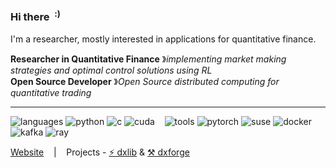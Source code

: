 ### Hi there&nbsp;&nbsp;<sup>:)</sup>  

I'm a researcher, mostly interested in applications for quantitative finance.

**Researcher in Quantitative Finance** &#12299;_implementing market making strategies and optimal control solutions using RL_
<br/>
**Open Source Developer** &#12299;_Open Source distributed computing for quantitative trading_

----


![languages](https://img.shields.io/static/v1?label=&message=languages:&color=111&style=flat-square)
![python](https://img.shields.io/static/v1?logo=python&label=&message=python&color=36465D&logoColor=AAA&style=flat-square&link=)
![c](https://img.shields.io/static/v1?logo=c&label=&message=lang&color=36465D&logoColor=AAA&style=flat-square)
![cuda](https://img.shields.io/static/v1?logo=nvidia&label=&message=Cuda&color=36465D&logoColor=AAA&style=flat-square)&nbsp;&nbsp;&nbsp;
![tools](https://img.shields.io/static/v1?label=&message=tools:&color=111&style=flat-square)
![pytorch](https://img.shields.io/static/v1?logo=pytorch&label=&message=PyTorch&color=36465D&logoColor=AAA&style=flat-square)
![suse](https://img.shields.io/static/v1?logo=opensuse&label=&message=OpenSUSE&color=36465D&logoColor=AAA&style=flat-square)
![docker](https://img.shields.io/static/v1?logo=docker&label=&message=docker&color=36465D&logoColor=AAA&style=flat-square)
![kafka](https://img.shields.io/static/v1?logo=apachekafka&label=&message=kafka&color=36465D&logoColor=AAA&style=flat-square)
![ray](https://img.shields.io/static/v1?logo=ray&label=&message=ray&color=36465D&logoColor=AAA&style)
&nbsp;&nbsp;&nbsp;

[Website](https://rzimmerdev.github.io) &nbsp;&nbsp;&nbsp;|&nbsp;&nbsp;&nbsp; Projects - [⚡ dxlib](https://github.com/divergex/dxlib) & [⚒️ dxforge](https://github.com/divergex/dxforge)


